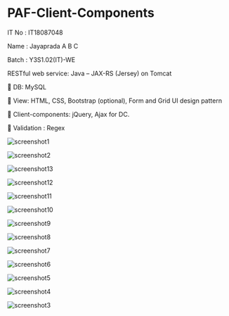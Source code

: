 # PAF-Client-Components

IT No : IT18087048

Name : Jayaprada A B C

Batch : Y3S1.02(IT)-WE

RESTful web service: Java – JAX-RS (Jersey) on Tomcat

 DB: MySQL 

 View: HTML, CSS, Bootstrap (optional), Form and Grid UI design pattern 

 Client-components: jQuery, Ajax for DC. 

 Validation : Regex



![screenshot1](https://user-images.githubusercontent.com/38854262/81155174-4b5bc200-8fa2-11ea-823f-bd3cdeff1513.png)

![screenshot2](https://user-images.githubusercontent.com/38854262/81176565-ed8ba200-8fc2-11ea-8290-1eab2b75bc10.png)

![screenshot13](https://user-images.githubusercontent.com/38854262/81179943-05195980-8fc8-11ea-988c-b2a8aa2f5678.png)

![screenshot12](https://user-images.githubusercontent.com/38854262/81179955-08144a00-8fc8-11ea-8051-b8e8d39eb504.png)

![screenshot11](https://user-images.githubusercontent.com/38854262/81179959-09457700-8fc8-11ea-9c78-d924e45ad980.png)

![screenshot10](https://user-images.githubusercontent.com/38854262/81179965-0a76a400-8fc8-11ea-8785-e8db96e4f58c.png)

![screenshot9](https://user-images.githubusercontent.com/38854262/81179973-0ba7d100-8fc8-11ea-872c-ee9c365395dc.png)

![screenshot8](https://user-images.githubusercontent.com/38854262/81179977-0c406780-8fc8-11ea-8180-1484b04fba84.png)

![screenshot7](https://user-images.githubusercontent.com/38854262/81179982-0d719480-8fc8-11ea-8e7e-1044710f6a2e.png)

![screenshot6](https://user-images.githubusercontent.com/38854262/81179984-0ea2c180-8fc8-11ea-8ef5-253cf2a2a255.png)

![screenshot5](https://user-images.githubusercontent.com/38854262/81179989-106c8500-8fc8-11ea-818f-e5b049f0d71c.png)

![screenshot4](https://user-images.githubusercontent.com/38854262/81179993-119db200-8fc8-11ea-8911-07fa5bb91eb4.png)

![screenshot3](https://user-images.githubusercontent.com/38854262/81179998-12364880-8fc8-11ea-9259-bd3bf1266746.png)

